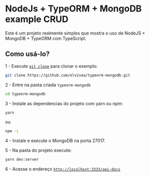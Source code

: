 # NodeJs + TypeORM + MongoDB example CRUD

Este é um projeto realmente simples que mostra o uso de NodeJS + MongoDB + TypeORM com TypeScript.

## Como usá-lo?

1 - Execute [`git clone`](https://github.com/elvisea/typeorm-mongodb.git) para clonar o exemplo:

```bash
git clone https://github.com/elvisea/typeorm-mongodb.git
```

2 - Entre na pasta criada `typeorm-mongodb`

```bash
cd typeorm-mongodb
```

3 - Instale as dependencias do projeto com yarn ou npm:

```bash
yarn
```

ou

```bash
npm -i
```

4 - Instale e execute o MongoDB na porta 27017.

5 - Na pasta do projeto execute:

```bash
yarn dev:server
```

6 - Acesse o endereço [`http://localhost:3333/api-docs`](http://localhost:3333/api-docs)
